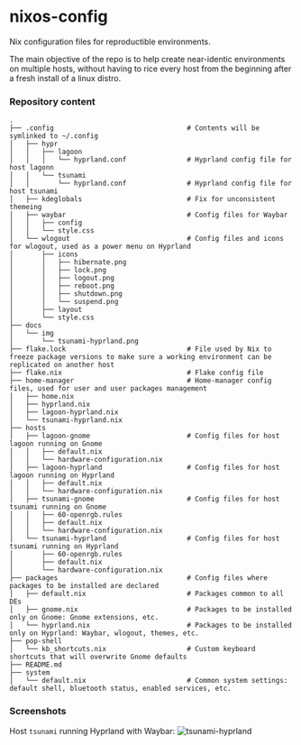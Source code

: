 # nixos-config
Nix configuration files for reproductible environments.

The main objective of the repo is to help create near-identic environments on multiple hosts, without having to rice every host from the beginning after a fresh install of a linux distro.

### Repository content
    .
    ├── .config                                 # Contents will be symlinked to ~/.config
    │   ├── hypr
    │   │   ├── lagoon
    │   │   │   └── hyprland.conf               # Hyprland config file for host lagonn
    │   │   └── tsunami
    │   │       └── hyprland.conf               # Hyprland config file for host tsunami
    │   ├── kdeglobals                          # Fix for unconsistent themeing
    │   ├── waybar                              # Config files for Waybar
    │   │   ├── config 
    │   │   └── style.css
    │   └── wlogout                             # Config files and icons for wlogout, used as a power menu on Hyprland
    │       ├── icons
    │       │   ├── hibernate.png
    │       │   ├── lock.png
    │       │   ├── logout.png
    │       │   ├── reboot.png
    │       │   ├── shutdown.png
    │       │   └── suspend.png
    │       ├── layout
    │       └── style.css
    ├── docs
    │   └── img
    │       └── tsunami-hyprland.png
    ├── flake.lock                              # File used by Nix to freeze package versions to make sure a working environment can be replicated on another host
    ├── flake.nix                               # Flake config file
    ├── home-manager                            # Home-manager config files, used for user and user packages management
    │   ├── home.nix
    │   ├── hyprland.nix
    │   ├── lagoon-hyprland.nix
    │   └── tsunami-hyprland.nix
    ├── hosts                        
    │   ├── lagoon-gnome                        # Config files for host lagoon running on Gnome
    │   │   ├── default.nix
    │   │   └── hardware-configuration.nix
    │   ├── lagoon-hyprland                     # Config files for host lagoon running on Hyprland
    │   │   ├── default.nix
    │   │   └── hardware-configuration.nix
    │   ├── tsunami-gnome                       # Config files for host tsunami running on Gnome
    │   │   ├── 60-openrgb.rules
    │   │   ├── default.nix
    │   │   └── hardware-configuration.nix
    │   └── tsunami-hyprland                    # Config files for host tsunami running on Hyprland
    │       ├── 60-openrgb.rules
    │       ├── default.nix
    │       └── hardware-configuration.nix
    ├── packages                                # Config files where packages to be installed are declared
    │   ├── default.nix                         # Packages common to all DEs
    │   ├── gnome.nix                           # Packages to be installed only on Gnome: Gnome extensions, etc.
    │   └── hyprland.nix                        # Packages to be installed only on Hyprland: Waybar, wlogout, themes, etc.
    ├── pop-shell                   
    │   └── kb_shortcuts.nix                    # Custom keyboard shortcuts that will overwrite Gnome defaults
    ├── README.md
    ├── system
    │   └── default.nix                         # Common system settings: default shell, bluetooth status, enabled services, etc.

### Screenshots
Host `tsunami` running Hyprland with Waybar:
![tsunami-hyprland](docs/img/tsunami-hyprland.png)
